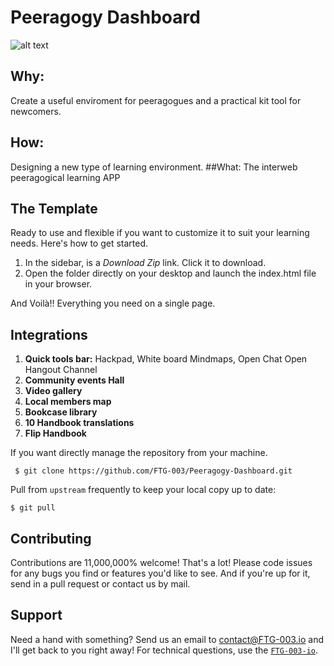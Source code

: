 # Peeragogy Dashboard 

![alt text](https://cloud.githubusercontent.com/assets/3668236/8311012/c1e3dfd8-19d3-11e5-9c7e-81c7c1c5033d.jpg)

## Why: 
Create a useful enviroment for peeragogues and a practical kit tool for newcomers.
## How: 
Designing a new type of learning environment. 
##What: 
The interweb peeragogical learning APP

## The Template

Ready to use and flexible if you want to customize it to suit your learning needs. Here's how to get started.

1. In the sidebar, is a *Download Zip* link. Click it to download.
2. Open the folder directly on your desktop and launch the index.html file in your browser.
 
And Voilà!! Everything you need on a single page.

## Integrations

1. **Quick tools bar:** Hackpad, White board Mindmaps, Open Chat Open Hangout Channel
2. **Community events Hall**
3. **Video gallery**
4. **Local members map**
5. **Bookcase library**
6. **10 Handbook translations**
7. **Flip Handbook**

If you want directly manage the repository from your machine.
```
 $ git clone https://github.com/FTG-003/Peeragogy-Dashboard.git

 ```
 Pull from `upstream` frequently to keep your local copy up to date:
 
 ```
 $ git pull 
 ```
## Contributing

Contributions are 11,000,000% welcome! That's a lot!
Please code issues for any bugs you find or features you'd like to see. And if you're up for it, send in a pull request or contact us by mail.

## Support
 
Need a hand with something? Send us an email to [contact@FTG-003.io](mailto:contact@FTG-003) and I'll get back to you right away!
For technical questions, use the [`FTG-003-io`](mailto:siar@member.fsf.org).

